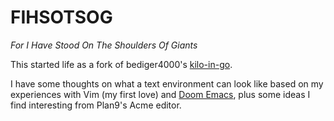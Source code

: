 # FIHSOTSOG

_For I Have Stood On The Shoulders Of Giants_

This started life as a fork of bediger4000's [kilo-in-go](https://github.com/bediger4000/kilo-in-go). 

I have some thoughts on what a text environment can look like based on my experiences with Vim (my first love) and [Doom Emacs](https://github.com/hlissner/doom-emacs), plus some ideas I find interesting from Plan9's Acme editor. 



